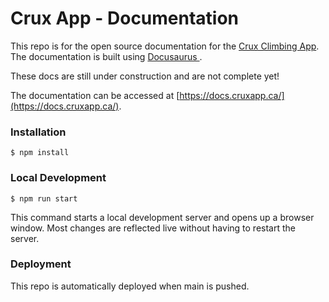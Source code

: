 # Crux App - Documentation

This repo is for the open source documentation for the [Crux Climbing App](https://www.cruxapp.ca/). The documentation is built using [Docusaurus ](https://docusaurus.io/).

These docs are still under construction and are not complete yet!

The documentation can be accessed at [https://docs.cruxapp.ca/](https://docs.cruxapp.ca/).

### Installation

```
$ npm install
```

### Local Development

```
$ npm run start
```

This command starts a local development server and opens up a browser window. Most changes are reflected live without having to restart the server.

### Deployment

This repo is automatically deployed when main is pushed.
